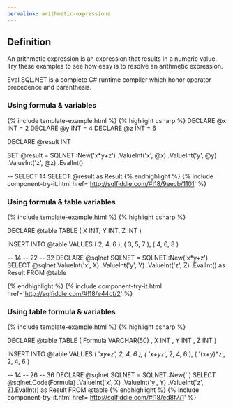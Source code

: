 ```yaml
---
permalink: arithmetic-expressions
---
```


## Definition
An arithmetic expression is an expression that results in a numeric value. Try these examples to see how easy is to resolve an arithmetic expression.

Eval SQL.NET is a complete C# runtime compiler which honor operator precedence and parenthesis.

### Using formula & variables



{% include template-example.html %} 
{% highlight csharp %}
DECLARE @x INT = 2
DECLARE @y INT = 4
DECLARE @z INT = 6

DECLARE @result INT

SET @result = SQLNET::New('x*y+z')
                     .ValueInt('x', @x)
                     .ValueInt('y', @y)
                     .ValueInt('z', @z)
                     .EvalInt()  

-- SELECT 14
SELECT  @result as Result
{% endhighlight %}
{% include component-try-it.html href='http://sqlfiddle.com/#!18/9eecb/1101' %}

### Using formula & table variables

{% include template-example.html %} 
{% highlight csharp %}

DECLARE @table TABLE ( X INT, Y INT, Z INT )

INSERT  INTO @table
VALUES  ( 2, 4, 6 ),
        ( 3, 5, 7 ),
        ( 4, 6, 8 )

-- 14
-- 22
-- 32
DECLARE @sqlnet SQLNET = SQLNET::New('x*y+z')
SELECT  @sqlnet.ValueInt('x', X)
               .ValueInt('y', Y)
               .ValueInt('z', Z)
               .EvalInt() as Result
FROM    @table

{% endhighlight %}
{% include component-try-it.html href='http://sqlfiddle.com/#!18/e44cf/2' %}

### Using table formula & variables

{% include template-example.html %} 
{% highlight csharp %}

DECLARE @table TABLE
    (
      Formula VARCHAR(50) ,
      X INT ,
      Y INT ,
      Z INT
    )

INSERT  INTO @table
VALUES  ( 'x*y+z', 2, 4, 6 ),
        ( 'x+y*z', 2, 4, 6 ),
        ( '(x+y)*z', 2, 4, 6 )

-- 14
-- 26
-- 36
DECLARE @sqlnet SQLNET = SQLNET::New('')
SELECT  @sqlnet.Code(Formula)
               .ValueInt('x', X)
               .ValueInt('y', Y)
               .ValueInt('z', Z).EvalInt() as Result
FROM    @table
{% endhighlight %}
{% include component-try-it.html href='http://sqlfiddle.com/#!18/ed8f7/1' %}

